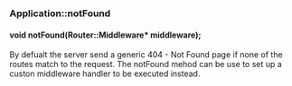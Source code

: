 <h3 id='app-notFound'>Application::notFound</h3>
<h4 class='variant'>void notFound(Router::Middleware* middleware);</h4>

By defualt the server send a generic 404 - Not Found page if none of the routes match to the request. The notFound mehod can be use to set up a custon middleware handler to be executed instead.
